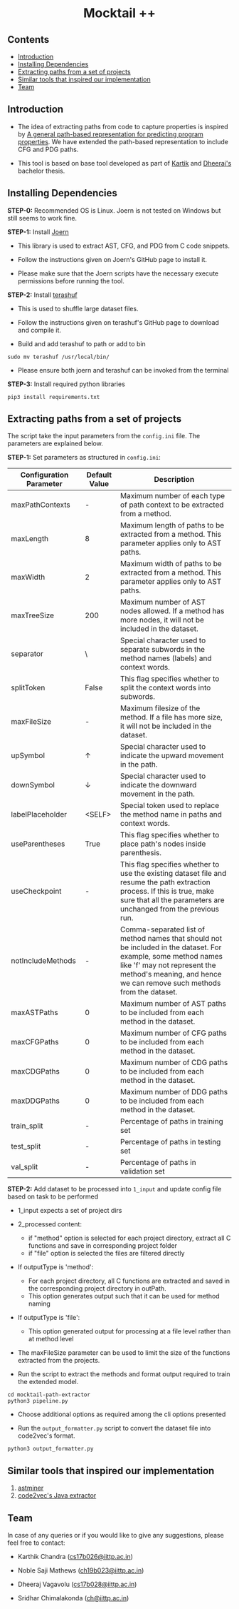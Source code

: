 # <div align="center">**Mocktail ++**</div>

## **Contents**
  * [Introduction](#introduction)
  * [Installing Dependencies](#installing-dependencies)
  * [Extracting paths from a set of projects](#extracting-paths-from-a-set-of-projects)
  * [Similar tools that inspired our implementation](#similar-tools-that-inspired-our-implementation)
  * [Team](#team)



## **Introduction**
* The idea of extracting paths from code to capture properties is inspired by [A general path-based representation for predicting program properties](https://doi.org/10.1145/3296979.3192412). We have extended the path-based representation to include CFG and PDG paths.

* This tool is based on base tool developed as part of [Kartik](https://github.com/karthikswarna) and [Dheeraj's](https://github.com/dheerajrox) bachelor thesis.



## **Installing Dependencies**
**STEP-0:** Recommended OS is Linux. Joern is not tested on Windows but still seems to work fine.


**STEP-1:** Install [Joern](https://github.com/joernio/joern)

* This library is used to extract AST, CFG, and PDG from C code snippets.

* Follow the instructions given on Joern's GitHub page to install it.

* Please make sure that the Joern scripts have the necessary execute permissions before running the tool.


**STEP-2:** Install [terashuf](https://github.com/alexandres/terashuf)

* This is used to shuffle large dataset files.

* Follow the instructions given on terashuf's GitHub page to download and compile it. 

* Build and add terashuf to path or add to bin
```
sudo mv terashuf /usr/local/bin/
```

* Please ensure both joern and terashuf can be invoked from the terminal


**STEP-3:** Install required python libraries
```
pip3 install requirements.txt
```


## **Extracting paths from a set of projects**
The script take the input parameters from the ```config.ini``` file. The parameters are explained below.

**STEP-1:** Set parameters as structured in ```config.ini```:

| Configuration Parameter | Default Value | Description                                                                                                                                                                                                             |
|-------------------------|---------------|-------------------------------------------------------------------------------------------------------------------------------------------------------------------------------------------------------------------------|
| maxPathContexts         | -             | Maximum number of each type of path context to be extracted from a method.                                                                                                                                              |
| maxLength               | 8             | Maximum length of paths to be extracted from a method. This parameter applies only to AST paths.                                                                                                                        |
| maxWidth                | 2             | Maximum width of paths to be extracted from a method. This parameter applies only to AST paths.                                                                                                                         |
| maxTreeSize             | 200           | Maximum number of AST nodes allowed. If a method has more nodes, it will not be included in the dataset.                                                                                                                |
| separator               | \             | Special character used to separate subwords in the method names (labels) and context words.                                                                                                                             | 
| splitToken              | False         | This flag specifies whether to split the context words into subwords.                                                                                                                                                   |
| maxFileSize             | -             | Maximum filesize of the method. If a file has more size, it will not be included in the dataset.                                                                                                                        |
| upSymbol                | ↑             | Special character used to indicate the upward movement in the path.                                                                                                                                                     |
| downSymbol              | ↓             | Special character used to indicate the downward movement in the path.                                                                                                                                                   |
| labelPlaceholder        | \<SELF\>      | Special token used to replace the method name in paths and context words.                                                                                                                                               |
| useParentheses          | True          | This flag specifies whether to place path's nodes inside parenthesis.                                                                                                                                                   |
| useCheckpoint           | -             | This flag specifies whether to use the existing dataset file and resume the path extraction process. If this is true, make sure that all the parameters are unchanged from the previous run.                            |
| notIncludeMethods       | -             | Comma-separated list of method names that should not be included in the dataset. For example, some method names like 'f' may not represent the method's meaning, and hence we can remove such methods from the dataset. |
| maxASTPaths             | 0             | Maximum number of AST paths to be included from each method in the dataset.                                                                                                                                             |
| maxCFGPaths             | 0             | Maximum number of CFG paths to be included from each method in the dataset.                                                                                                                                             |
| maxCDGPaths             | 0             | Maximum number of CDG paths to be included from each method in the dataset.                                                                                                                                             |
| maxDDGPaths             | 0             | Maximum number of DDG paths to be included from each method in the dataset.                                                                                                                                             |
| train_split             | -             | Percentage of paths in training set                                                                                                                                                                                     |
| test_split              | -             | Percentage of paths in testing set                                                                                                                                                                                      |
| val_split               | -             | Percentage of paths in validation set                                                                                                                                                                                   |

**STEP-2:** Add dataset to be processed into ```1_input``` and update config file based on task to be performed

- 1_input expects a set of project dirs
- 2_processed content:
  - if "method" option is selected for each project directory, extract all C functions and save in corresponding project folder 
  - if "file" option is selected the files are filtered directly

- If outputType is 'method':

  - For each project directory, all C functions are extracted and saved in the corresponding project directory in outPath.
  - This option generates output such that it can be used for method naming

- If outputType is 'file':
    
  - This option generated output for processing at a file level rather than at method level

* The maxFileSize parameter can be used to limit the size of the functions extracted from the projects.

* Run the script to extract the methods and format output required to train the extended model.
```
cd mocktail-path-extractor
python3 pipeline.py
```

* Choose additional options as required among the cli options presented

* Run the ```output_formatter.py``` script to convert the dataset file into code2vec's format.
```
python3 output_formatter.py
```

## **Similar tools that inspired our implementation**
1. [astminer](https://github.com/JetBrains-Research/astminer)
2. [code2vec's Java extractor](https://github.com/tech-srl/code2vec/tree/master/JavaExtractor)



## **Team**
In case of any queries or if you would like to give any suggestions, please feel free to contact:

- Karthik Chandra (cs17b026@iittp.ac.in) 

- Noble Saji Mathews (ch19b023@iittp.ac.in)

- Dheeraj Vagavolu (cs17b028@iittp.ac.in) 

- Sridhar Chimalakonda (ch@iittp.ac.in)